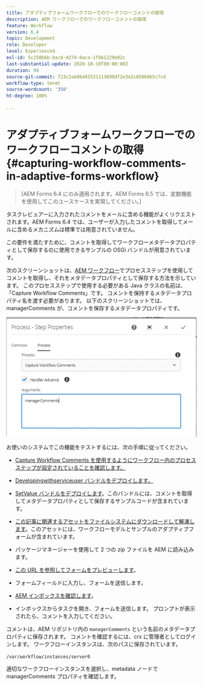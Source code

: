 ```yaml
---
title: アダプティブフォームワークフローでのワークフローコメントの取得
description: AEM ワークフローでのワークフローコメントの取得
feature: Workflow
version: 6.4
topic: Development
role: Developer
level: Experienced
exl-id: 5c250bbb-bac6-427d-8aca-1fbb1229e02c
last-substantial-update: 2020-10-10T00:00:00Z
duration: 94
source-git-commit: f23c2ab86d42531113690df2e342c65060b5c7cd
workflow-type: tm+mt
source-wordcount: '350'
ht-degree: 100%

---
```


# アダプティブフォームワークフローでのワークフローコメントの取得{#capturing-workflow-comments-in-adaptive-forms-workflow}

>[AEM Forms 6.4 にのみ適用されます。AEM Forms 6.5 では、変数機能を使用してこのユースケースを実現してください。]

タスクレビュアーに入力されたコメントをメールに含める機能がよくリクエストされます。AEM Forms 6.4 では、ユーザーが入力したコメントを取得してメールに含めるメカニズムは標準では用意されていません。

この要件を満たすために、コメントを取得してワークフローメタデータプロパティとして保存するのに使用できるサンプルの OSGi バンドルが用意されています。

次のスクリーンショットは、[AEM ワークフロー](http://localhost:4502/editor.html/conf/global/settings/workflow/models/CaptureComments.html)でプロセスステップを使用してコメントを取得し、それをメタデータプロパティとして保存する方法を示しています。 このプロセスステップで使用する必要がある Java クラスの名前は、「Capture Workflow Comments」です。 コメントを保持するメタデータプロパティ名を渡す必要があります。 以下のスクリーンショットでは、managerComments が、コメントを保存するメタデータプロパティです。

![workflowcomments1](assets/workflowcomments1.gif)

お使いのシステムでこの機能をテストするには、次の手順に従ってください。
* [Capture Workflow Comments を使用するようにワークフロー内のプロセスステップが設定されていることを確認します。](http://localhost:4502/editor.html/conf/global/settings/workflow/models/CaptureComments.html)

* [Developingwithserviceuser バンドルをデプロイします。](/help/forms/assets/common-osgi-bundles/DevelopingWithServiceUser.jar)

* [SetValue バンドルをデプロイします](/help/forms/assets/common-osgi-bundles/SetValueApp.core-1.0-SNAPSHOT.jar)。このバンドルには、コメントを取得してメタデータプロパティとして保存するサンプルコードが含まれています。

* [この記事に関連するアセットをファイルシステムにダウンロードして解凍します](assets/capturecomments.zip)。このアセットには、ワークフローモデルとサンプルのアダプティブフォームが含まれています。

* パッケージマネージャーを使用して 2 つの zip ファイルを AEM に読み込みます。

* [この URL を参照してフォームをプレビューします](http://localhost:4502/content/dam/formsanddocuments/capturecomments/jcr:content?wcmmode=disabled)。

* フォームフィールドに入力し、フォームを送信します。

* [AEM インボックスを確認します](http://localhost:4502/aem/inbox)。

* インボックスからタスクを開き、フォームを送信します。 プロンプトが表示されたら、コメントを入力してください。

コメントは、AEM リポジトリ内の `managerComments` という名前のメタデータプロパティに保存されます。 コメントを確認するには、crx に管理者としてログインします。 ワークフローインスタンスは、次のパスに保存されています。

`/var/workflow/instances/server0`

適切なワークフローインスタンスを選択し、metadata ノードで managerComments プロパティを確認します。
